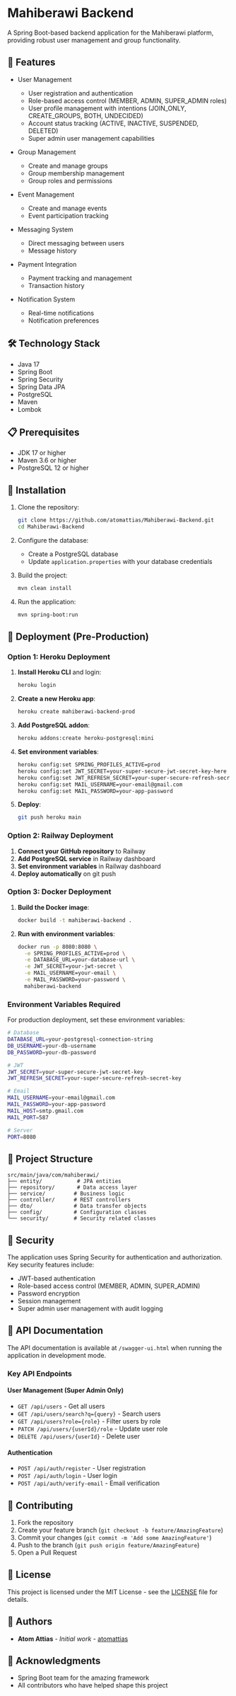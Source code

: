 # Mahiberawi Backend

A Spring Boot-based backend application for the Mahiberawi platform, providing robust user management and group functionality.

## 🚀 Features

- User Management
  - User registration and authentication
  - Role-based access control (MEMBER, ADMIN, SUPER_ADMIN roles)
  - User profile management with intentions (JOIN_ONLY, CREATE_GROUPS, BOTH, UNDECIDED)
  - Account status tracking (ACTIVE, INACTIVE, SUSPENDED, DELETED)
  - Super admin user management capabilities

- Group Management
  - Create and manage groups
  - Group membership management
  - Group roles and permissions

- Event Management
  - Create and manage events
  - Event participation tracking

- Messaging System
  - Direct messaging between users
  - Message history

- Payment Integration
  - Payment tracking and management
  - Transaction history

- Notification System
  - Real-time notifications
  - Notification preferences

## 🛠️ Technology Stack

- Java 17
- Spring Boot
- Spring Security
- Spring Data JPA
- PostgreSQL
- Maven
- Lombok

## 📋 Prerequisites

- JDK 17 or higher
- Maven 3.6 or higher
- PostgreSQL 12 or higher

## 🔧 Installation

1. Clone the repository:
   ```bash
   git clone https://github.com/atomattias/Mahiberawi-Backend.git
   cd Mahiberawi-Backend
   ```

2. Configure the database:
   - Create a PostgreSQL database
   - Update `application.properties` with your database credentials

3. Build the project:
   ```bash
   mvn clean install
   ```

4. Run the application:
   ```bash
   mvn spring-boot:run
   ```

## 🚀 Deployment (Pre-Production)

### Option 1: Heroku Deployment

1. **Install Heroku CLI** and login:
   ```bash
   heroku login
   ```

2. **Create a new Heroku app**:
   ```bash
   heroku create mahiberawi-backend-prod
   ```

3. **Add PostgreSQL addon**:
   ```bash
   heroku addons:create heroku-postgresql:mini
   ```

4. **Set environment variables**:
   ```bash
   heroku config:set SPRING_PROFILES_ACTIVE=prod
   heroku config:set JWT_SECRET=your-super-secure-jwt-secret-key-here
   heroku config:set JWT_REFRESH_SECRET=your-super-secure-refresh-secret-key-here
   heroku config:set MAIL_USERNAME=your-email@gmail.com
   heroku config:set MAIL_PASSWORD=your-app-password
   ```

5. **Deploy**:
   ```bash
   git push heroku main
   ```

### Option 2: Railway Deployment

1. **Connect your GitHub repository** to Railway
2. **Add PostgreSQL service** in Railway dashboard
3. **Set environment variables** in Railway dashboard
4. **Deploy automatically** on git push

### Option 3: Docker Deployment

1. **Build the Docker image**:
   ```bash
   docker build -t mahiberawi-backend .
   ```

2. **Run with environment variables**:
   ```bash
   docker run -p 8080:8080 \
     -e SPRING_PROFILES_ACTIVE=prod \
     -e DATABASE_URL=your-database-url \
     -e JWT_SECRET=your-jwt-secret \
     -e MAIL_USERNAME=your-email \
     -e MAIL_PASSWORD=your-password \
     mahiberawi-backend
   ```

### Environment Variables Required

For production deployment, set these environment variables:

```bash
# Database
DATABASE_URL=your-postgresql-connection-string
DB_USERNAME=your-db-username
DB_PASSWORD=your-db-password

# JWT
JWT_SECRET=your-super-secure-jwt-secret-key
JWT_REFRESH_SECRET=your-super-secure-refresh-secret-key

# Email
MAIL_USERNAME=your-email@gmail.com
MAIL_PASSWORD=your-app-password
MAIL_HOST=smtp.gmail.com
MAIL_PORT=587

# Server
PORT=8080
```

## 📁 Project Structure

```
src/main/java/com/mahiberawi/
├── entity/           # JPA entities
├── repository/       # Data access layer
├── service/         # Business logic
├── controller/      # REST controllers
├── dto/             # Data transfer objects
├── config/          # Configuration classes
└── security/        # Security related classes
```

## 🔐 Security

The application uses Spring Security for authentication and authorization. Key security features include:

- JWT-based authentication
- Role-based access control (MEMBER, ADMIN, SUPER_ADMIN)
- Password encryption
- Session management
- Super admin user management with audit logging

## 📝 API Documentation

The API documentation is available at `/swagger-ui.html` when running the application in development mode.

### Key API Endpoints

#### User Management (Super Admin Only)
- `GET /api/users` - Get all users
- `GET /api/users/search?q={query}` - Search users
- `GET /api/users?role={role}` - Filter users by role
- `PATCH /api/users/{userId}/role` - Update user role
- `DELETE /api/users/{userId}` - Delete user

#### Authentication
- `POST /api/auth/register` - User registration
- `POST /api/auth/login` - User login
- `POST /api/auth/verify-email` - Email verification

## 🤝 Contributing

1. Fork the repository
2. Create your feature branch (`git checkout -b feature/AmazingFeature`)
3. Commit your changes (`git commit -m 'Add some AmazingFeature'`)
4. Push to the branch (`git push origin feature/AmazingFeature`)
5. Open a Pull Request

## 📄 License

This project is licensed under the MIT License - see the [LICENSE](LICENSE) file for details.

## 👥 Authors

- **Atom Attias** - *Initial work* - [atomattias](https://github.com/atomattias)

## 🙏 Acknowledgments

- Spring Boot team for the amazing framework
- All contributors who have helped shape this project 